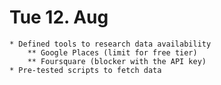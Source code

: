 # Tue 12. Aug
    * Defined tools to research data availability
        ** Google Places (limit for free tier)
        ** Foursquare (blocker with the API key)
    * Pre-tested scripts to fetch data
